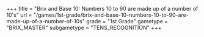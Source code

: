 +++
title = "Brix and Base 10: Numbers 10 to 90 are made up of a number of 10's"
url = "/games/1st-grade/brix-and-base-10-numbers-10-to-90-are-made-up-of-a-number-of-10s"
grade = "1st Grade"
gametype = "BRIX_MASTER"
subgametype = "TENS_RECOGNITION"
+++